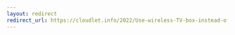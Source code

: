 ```yaml
---
layout: redirect
redirect_url: https://cloudlet.info/2022/Use-wireless-TV-box-instead-of-wired-set-top-box
---
```

